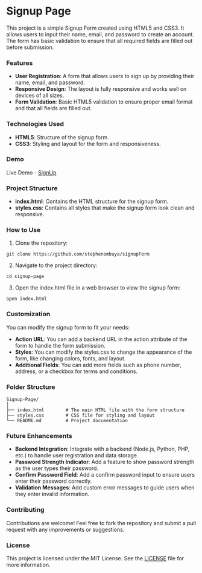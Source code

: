 # **Signup Page**
This project is a simple Signup Form created using HTML5 and CSS3. It allows users to input their name, email, and password to create an account. The form has basic validation to ensure that all required fields are filled out before submission.



### **Features**
- **User Registration**: A form that allows users to sign up by providing their name, email, and password.
- **Responsive Design**: The layout is fully responsive and works well on devices of all sizes.
- **Form Validation**: Basic HTML5 validation to ensure proper email format and that all fields are filled out.



### **Technologies Used**
- **HTML5**: Structure of the signup form.
- **CSS3**: Styling and layout for the form and responsiveness.



### **Demo**
Live Demo - [SignUp]()<!-- Add a link to a live demo of the project if available -->



### **Project Structure**
- **index.html**: Contains the HTML structure for the signup form.
- **styles.css**: Contains all styles that make the signup form look clean and responsive.



### **How to Use**
1. Clone the repository:

```
git clone https://github.com/stephenombuya/signupForm
```

2. Navigate to the project directory:

```
cd signup-page
```

3. Open the index.html file in a web browser to view the signup form:

```
open index.html
```



### **Customization**
You can modify the signup form to fit your needs:

- **Action URL**: You can add a backend URL in the action attribute of the form to handle the form submission.
- **Styles**: You can modify the styles.css to change the appearance of the form, like changing colors, fonts, and layout.
- **Additional Fields**: You can add more fields such as phone number, address, or a checkbox for terms and conditions.



### **Folder Structure**

```
Signup-Page/
│
├── index.html        # The main HTML file with the form structure
├── styles.css        # CSS file for styling and layout
└── README.md         # Project documentation
```



### **Future Enhancements**
- **Backend Integration**: Integrate with a backend (Node.js, Python, PHP, etc.) to handle user registration and data storage.
- **Password Strength Indicator**: Add a feature to show password strength as the user types their password.
- **Confirm Password Field**: Add a confirm password input to ensure users enter their password correctly.
- **Validation Messages**: Add custom error messages to guide users when they enter invalid information.



### **Contributing**
Contributions are welcome! Feel free to fork the repository and submit a pull request with any improvements or suggestions.



### **License**
This project is licensed under the MIT License. See the [LICENSE]() file for more information.
